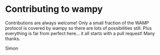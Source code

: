 Contributing to wampy
=====================

Contributions are always welcome! Only a small fraction of the WAMP protocol is covered by wampy so there are lots of possibilities still. Plus everything is far from perfect here... it all starts with a pull request! Many thanks.

Simon
